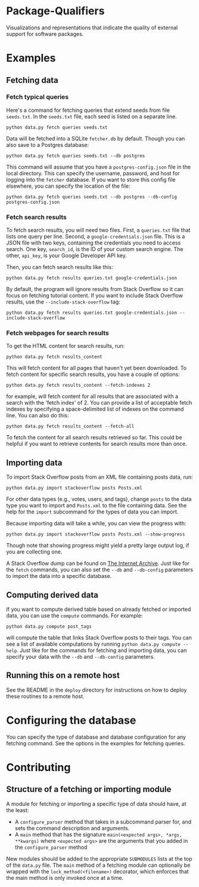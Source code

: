 # Package-Qualifiers

Visualizations and representations that indicate the quality of external support for software packages.

# Examples

## Fetching data

### Fetch typical queries

Here's a command for fetching queries that extend seeds from file `seeds.txt`.
In the `seeds.txt` file, each seed is listed on a separate line.

    python data.py fetch queries seeds.txt

Data will be fetched into a SQLite `fetcher.db` by default.
Though you can also save to a Postgres database:

    python data.py fetch queries seeds.txt --db postgres 

This command will assume that you have a `postgres-config.json` file in the local directory.
This can specify the username, password, and host for logging into the `fetcher` database.
If you want to store this config file elsewhere, you can specify the location of the file:

    python data.py fetch queries seeds.txt --db postgres --db-config postgres-config.json

### Fetch search results

To fetch search results, you will need two files.
First, a `queries.txt` file that lists one query per line.
Second, a `google-credentials.json` file.
This is a JSON file with two keys, containing the credentials you need to access search.
One key, `search_id`, is the ID of your custom search engine.
The other, `api_key`, is your Google Developer API key.

Then, you can fetch search results like this:

    python data.py fetch results queries.txt google-credentials.json

By default, the program will ignore results from Stack Overflow so it can focus on fetching tutorial content.
If you want to include Stack Overflow results, use the `--include-stack-overflow` tag:

    python data.py fetch results queries.txt google-credentials.json --include-stack-overflow

### Fetch webpages for search results

To get the HTML content for search results, run:

    python data.py fetch results_content

This will fetch content for all pages that haven't yet been downloaded.
To fetch content for specific search results, you have a couple of options:

    python data.py fetch results_content --fetch-indexes 2

for example, will fetch content for all results that are associated with a search with the 'fetch index' of 2.
You can provide a list of acceptable fetch indexes by specifying a space-delimited list of indexes on the command line.
You can also do this:

    python data.py fetch results_content --fetch-all

To fetch the content for all search results retrieved so far.
This could be helpful if you want to retrieve contents for search results more than once.

## Importing data

To import Stack Overflow posts from an XML file containing posts data, run:

    python data.py import stackoverflow posts Posts.xml

For other data types (e.g., votes, users, and tags), change `posts` to the data type you want to import and `Posts.xml` to the file containing data.
See the help for the `import` subcommand for the types of data you can import.

Because importing data will take a while, you can view the progress with:

    python data.py import stackoverflow posts Posts.xml --show-progress

Though note that showing progress might yield a pretty large output log, if you are collecting one.

A Stack Overflow dump can be found on [The Internet Archive](https://archive.org/details/stackexchange).
Just like for the `fetch` commands, you can also set the `--db` and `--db-config` parameters to import the data into a specific database.

## Computing derived data

If you want to compute derived table based on already fetched or imported data, you can use the `compute` commands.
For example:

    python data.py compute post_tags

will compute the table that links Stack Overflow posts to their tags.
You can see a list of available computations by running `python data.py compute --help`.
Just like for the commands for fetching and importing data, you can specify your data with the `--db` and `--db-config` parameters.

## Running this on a remote host

See the README in the `deploy` directory for instructions on how to deploy these routines to a remote host.

# Configuring the database

You can specify the type of database and database configuration for any fetching command.
See the options in the examples for fetching queries.

# Contributing

## Structure of a fetching or importing module

A module for fetching or importing a specific type of data should have, at the least:
* A `configure_parser` method that takes in a subcommand parser for, and sets the command description and arguments.
* A `main` method that has the signature `main(<expected args>, *args, **kwargs)` where `<expected args>` are the arguments that you added in the `configure_parser` method

New modules should be added to the appropriate `SUBMODULES` lists at the top of the `data.py` file.
The `main` method of a fetching module can optionally be wrapped with the `lock_method(<filename>)` decorator, which enforces that the main method is only invoked once at a time.
